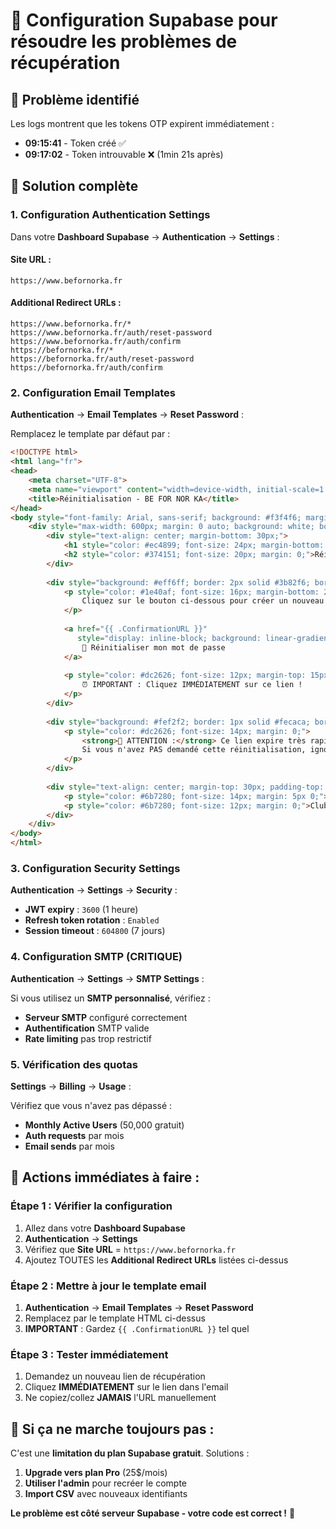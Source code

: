 # 🔧 Configuration Supabase pour résoudre les problèmes de récupération

## 🚨 Problème identifié
Les logs montrent que les tokens OTP expirent immédiatement :
- **09:15:41** - Token créé ✅
- **09:17:02** - Token introuvable ❌ (1min 21s après)

## 🎯 Solution complète

### 1. **Configuration Authentication Settings**

Dans votre **Dashboard Supabase** → **Authentication** → **Settings** :

#### **Site URL :**
```
https://www.befornorka.fr
```

#### **Additional Redirect URLs :**
```
https://www.befornorka.fr/*
https://www.befornorka.fr/auth/reset-password
https://www.befornorka.fr/auth/confirm
https://befornorka.fr/*
https://befornorka.fr/auth/reset-password
https://befornorka.fr/auth/confirm
```

### 2. **Configuration Email Templates**

**Authentication** → **Email Templates** → **Reset Password** :

Remplacez le template par défaut par :

```html
<!DOCTYPE html>
<html lang="fr">
<head>
    <meta charset="UTF-8">
    <meta name="viewport" content="width=device-width, initial-scale=1.0">
    <title>Réinitialisation - BE FOR NOR KA</title>
</head>
<body style="font-family: Arial, sans-serif; background: #f3f4f6; margin: 0; padding: 20px;">
    <div style="max-width: 600px; margin: 0 auto; background: white; border-radius: 12px; padding: 30px; box-shadow: 0 4px 6px rgba(0, 0, 0, 0.1);">
        <div style="text-align: center; margin-bottom: 30px;">
            <h1 style="color: #ec4899; font-size: 24px; margin-bottom: 10px;">🏐 BE FOR NOR KA</h1>
            <h2 style="color: #374151; font-size: 20px; margin: 0;">Réinitialiser votre mot de passe</h2>
        </div>
        
        <div style="background: #eff6ff; border: 2px solid #3b82f6; border-radius: 8px; padding: 20px; text-align: center; margin: 20px 0;">
            <p style="color: #1e40af; font-size: 16px; margin-bottom: 20px;">
                Cliquez sur le bouton ci-dessous pour créer un nouveau mot de passe :
            </p>
            
            <a href="{{ .ConfirmationURL }}" 
               style="display: inline-block; background: linear-gradient(135deg, #ec4899 0%, #f472b6 100%); color: white; text-decoration: none; padding: 12px 24px; border-radius: 8px; font-weight: bold; font-size: 16px;">
                🔑 Réinitialiser mon mot de passe
            </a>
            
            <p style="color: #dc2626; font-size: 12px; margin-top: 15px; font-weight: bold;">
                ⏰ IMPORTANT : Cliquez IMMÉDIATEMENT sur ce lien !
            </p>
        </div>
        
        <div style="background: #fef2f2; border: 1px solid #fecaca; border-radius: 8px; padding: 15px; margin: 20px 0;">
            <p style="color: #dc2626; font-size: 14px; margin: 0;">
                <strong>🚨 ATTENTION :</strong> Ce lien expire très rapidement. 
                Si vous n'avez PAS demandé cette réinitialisation, ignorez cet email.
            </p>
        </div>
        
        <div style="text-align: center; margin-top: 30px; padding-top: 20px; border-top: 1px solid #e5e7eb;">
            <p style="color: #6b7280; font-size: 14px; margin: 5px 0;"><strong>BE FOR NOR KA</strong></p>
            <p style="color: #6b7280; font-size: 12px; margin: 0;">Club de Volleyball affilié FFVB</p>
        </div>
    </div>
</body>
</html>
```

### 3. **Configuration Security Settings**

**Authentication** → **Settings** → **Security** :

- **JWT expiry** : `3600` (1 heure)
- **Refresh token rotation** : `Enabled`
- **Session timeout** : `604800` (7 jours)

### 4. **Configuration SMTP (CRITIQUE)**

**Authentication** → **Settings** → **SMTP Settings** :

Si vous utilisez un **SMTP personnalisé**, vérifiez :
- **Serveur SMTP** configuré correctement
- **Authentification** SMTP valide
- **Rate limiting** pas trop restrictif

### 5. **Vérification des quotas**

**Settings** → **Billing** → **Usage** :

Vérifiez que vous n'avez pas dépassé :
- **Monthly Active Users** (50,000 gratuit)
- **Auth requests** par mois
- **Email sends** par mois

## 🎯 **Actions immédiates à faire :**

### **Étape 1 : Vérifier la configuration**
1. Allez dans votre **Dashboard Supabase**
2. **Authentication** → **Settings**
3. Vérifiez que **Site URL** = `https://www.befornorka.fr`
4. Ajoutez TOUTES les **Additional Redirect URLs** listées ci-dessus

### **Étape 2 : Mettre à jour le template email**
1. **Authentication** → **Email Templates** → **Reset Password**
2. Remplacez par le template HTML ci-dessus
3. **IMPORTANT** : Gardez `{{ .ConfirmationURL }}` tel quel

### **Étape 3 : Tester immédiatement**
1. Demandez un nouveau lien de récupération
2. Cliquez **IMMÉDIATEMENT** sur le lien dans l'email
3. Ne copiez/collez **JAMAIS** l'URL manuellement

## 🚨 **Si ça ne marche toujours pas :**

C'est une **limitation du plan Supabase gratuit**. Solutions :

1. **Upgrade vers plan Pro** (25$/mois)
2. **Utiliser l'admin** pour recréer le compte
3. **Import CSV** avec nouveaux identifiants

**Le problème est côté serveur Supabase - votre code est correct !** 🎯